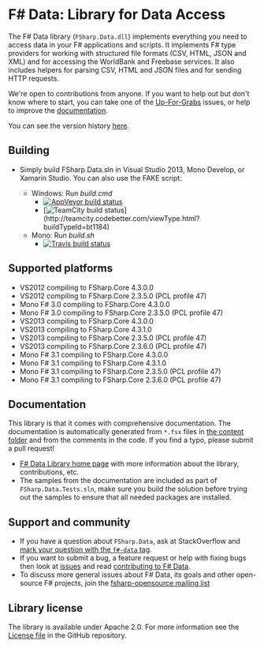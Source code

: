 # F# Data: Library for Data Access

The F# Data library (`FSharp.Data.dll`) implements everything you need to access data in your F# applications 
and scripts. It implements F# type providers for working with structured file formats (CSV, HTML, JSON and XML) and 
for accessing the WorldBank and Freebase services. It also includes helpers for parsing CSV, HTML and JSON files and for sending HTTP requests.

We're open to contributions from anyone. If you want to help out but don't know where to start, you can take one of the [Up-For-Grabs](https://github.com/fsharp/FSharp.Data/issues?labels=up-for-grabs&state=open) issues, or help to improve the [documentation][3].

You can see the version history [here](RELEASE_NOTES.md).

## Building

- Simply build FSharp.Data.sln in Visual Studio 2013, Mono Develop, or Xamarin Studio. You can also use the FAKE script:

  * Windows: Run *build.cmd* 
    * [![AppVeyor build status](https://ci.appveyor.com/api/projects/status/vlw9avsb91rjfy39)](https://ci.appveyor.com/project/ovatsus/fsharp-data)
    * [![TeamCity build status](http://teamcity.codebetter.com/app/rest/builds/buildType:\(id:bt1184\)/statusIcon)](http://teamcity.codebetter.com/viewType.html?buildTypeId=bt1184)
  * Mono: Run *build.sh*
    * [![Travis build status](https://travis-ci.org/fsharp/FSharp.Data.png)](https://travis-ci.org/fsharp/FSharp.Data)

## Supported platforms

- VS2012 compiling to FSharp.Core 4.3.0.0
- VS2012 compiling to FSharp.Core 2.3.5.0 (PCL profile 47)
- Mono F# 3.0 compiling to FSharp.Core 4.3.0.0
- Mono F# 3.0 compiling to FSharp.Core 2.3.5.0 (PCL profile 47)
- VS2013 compiling to FSharp.Core 4.3.0.0
- VS2013 compiling to FSharp.Core 4.3.1.0
- VS2013 compiling to FSharp.Core 2.3.5.0 (PCL profile 47)
- VS2013 compiling to FSharp.Core 2.3.6.0 (PCL profile 47)
- Mono F# 3.1 compiling to FSharp.Core 4.3.0.0
- Mono F# 3.1 compiling to FSharp.Core 4.3.1.0
- Mono F# 3.1 compiling to FSharp.Core 2.3.5.0 (PCL profile 47)
- Mono F# 3.1 compiling to FSharp.Core 2.3.6.0 (PCL profile 47)

## Documentation 

This library is that it comes with comprehensive documentation. The documentation is 
automatically generated from `*.fsx` files in [the content folder][2] and from the comments in the code. If you find a typo, please submit a pull request! 
 - [F# Data Library home page][3] with more information about the library, contributions, etc.
 - The samples from the documentation are included as part of `FSharp.Data.Tests.sln`, make sure you build the
solution before trying out the samples to ensure that all needed packages are installed.

## Support and community

 - If you have a question about `FSharp.Data`, ask at StackOverflow and [mark your question with the `f#-data` tag](http://stackoverflow.com/questions/tagged/f%23-data). 
 - If you want to submit a bug, a feature request or help with fixing bugs then look at [issues](https://github.com/fsharp/FSharp.Data/issues) and read [contributing to F# Data](https://github.com/fsharp/FSharp.Data/blob/master/CONTRIBUTING.md).
 - To discuss more general issues about F# Data, its goals and other open-source F# projects, join the [fsharp-opensource mailing list](http://groups.google.com/group/fsharp-opensource)

## Library license

The library is available under Apache 2.0. For more information see the [License file][1] in the GitHub repository.

 [1]: https://github.com/fsharp/FSharp.Data/blob/master/LICENSE.md
 [2]: https://github.com/fsharp/FSharp.Data/tree/master/docs/content
 [3]: http://fsharp.github.io/FSharp.Data/
